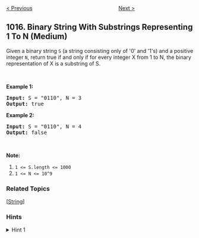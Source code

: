 <!--|This file generated by command(leetcode description); DO NOT EDIT.    |-->
<!--+----------------------------------------------------------------------+-->
<!--|@author    openset <openset.wang@gmail.com>                           |-->
<!--|@link      https://github.com/openset                                 |-->
<!--|@home      https://github.com/openset/leetcode                        |-->
<!--+----------------------------------------------------------------------+-->

[< Previous](https://github.com/openset/leetcode/tree/master/problems/smallest-integer-divisible-by-k "Smallest Integer Divisible by K")
　　　　　　　　　　　　　　　　
[Next >](https://github.com/openset/leetcode/tree/master/problems/convert-to-base-2 "Convert to Base -2")

## 1016. Binary String With Substrings Representing 1 To N (Medium)

<p>Given a binary string <code>S</code> (a string consisting only of &#39;0&#39; and &#39;1&#39;s) and a positive integer <code>N</code>, return true if and only if for every integer X from 1 to N, the binary representation of X is a substring of S.</p>

<p>&nbsp;</p>

<p><strong>Example 1:</strong></p>

<pre>
<strong>Input: </strong>S = <span id="example-input-1-1">&quot;0110&quot;</span>, N = <span id="example-input-1-2">3</span>
<strong>Output: </strong><span id="example-output-1">true</span>
</pre>

<p><strong>Example 2:</strong></p>

<pre>
<strong>Input: </strong>S = <span id="example-input-2-1">&quot;0110&quot;</span>, N = <span id="example-input-2-2">4</span>
<strong>Output: </strong><span id="example-output-2">false</span>
</pre>

<p>&nbsp;</p>

<p><strong>Note:</strong></p>

<ol>
	<li><code>1 &lt;= S.length &lt;= 1000</code></li>
	<li><code>1 &lt;= N &lt;= 10^9</code></li>
</ol>

### Related Topics
  [[String](https://github.com/openset/leetcode/tree/master/tag/string/README.md)]

### Hints
<details>
<summary>Hint 1</summary>
We only need to check substrings of length at most 20, because 10^6 has 20 bits.
</details>
